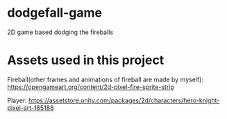 # dodgefall-game
2D game based dodging the fireballs

# Assets used in this project
Fireball(other frames and animations of fireball are made by myself): https://opengameart.org/content/2d-pixel-fire-sprite-strip

Player: https://assetstore.unity.com/packages/2d/characters/hero-knight-pixel-art-165188
